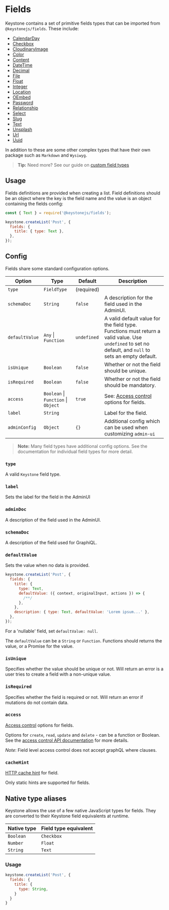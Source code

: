 <!--[meta]
section: api
title: Fields
order: 3
[meta]-->

# Fields

Keystone contains a set of primitive fields types that can be imported from `@keystonejs/fields`. These include:

- [CalendarDay](https://keystonejs.com/keystonejs/fields/src/types/calendar-day)
- [Checkbox](https://keystonejs.com/keystonejs/fields/src/types/checkbox)
- [CloudinaryImage](https://keystonejs.com/keystonejs/fields/src/types/cloudinary-image)
- [Color](https://keystonejs.com/keystonejs/fields/src/types/color)
- [Content](https://keystonejs.com/keystonejs/field-content)
- [DateTime](https://keystonejs.com/keystonejs/fields/src/types/date-time)
- [Decimal](https://keystonejs.com/keystonejs/fields/src/types/decimal)
- [File](https://keystonejs.com/keystonejs/fields/src/types/file)
- [Float](https://keystonejs.com/keystonejs/fields/src/types/float)
- [Integer](https://keystonejs.com/keystonejs/fields/src/types/integer)
- [Location](https://keystonejs.com/keystonejs/fields/src/types/location)
- [OEmbed](https://keystonejs.com/keystonejs/fields/src/types/o-embed)
- [Password](https://keystonejs.com/keystonejs/fields/src/types/password)
- [Relationship](https://keystonejs.com/keystonejs/fields/src/types/relationship)
- [Select](https://keystonejs.com/keystonejs/fields/src/types/select)
- [Slug](https://keystonejs.com/keystonejs/fields/src/types/slug)
- [Text](https://keystonejs.com/keystonejs/fields/src/types/text)
- [Unsplash](https://keystonejs.com/keystonejs/fields/src/types/unsplash)
- [Url](https://keystonejs.com/keystonejs/fields/src/types/url)
- [Uuid](https://keystonejs.com/keystonejs/fields/src/types/uuid)

In addition to these are some other complex types that have their own package such as `Markdown` and `Wysiwyg`.

> **Tip:** Need more? See our guide on [custom field types](https://keystonejs.com/guides/custom-field-types/)

## Usage

Fields definitions are provided when creating a list. Field definitions should be an object where the key is the field name and the value is an object containing the fields config:

```javascript
const { Text } = require('@keystonejs/fields');

keystone.createList('Post', {
  fields: {
    title: { type: Text },
  },
});
```

## Config

Fields share some standard configuration options.

| Option         | Type                                | Default     | Description                                                                             |
| -------------- | ----------------------------------- | ----------- | --------------------------------------------------------------------------------------- |
| `type`         | `FieldType`                         | (required)  |                                                                                         |
| `schemaDoc`    | `String`                            | `false`     | A description for the field used in the AdminUI.                                        |
| `defaultValue` | `Any` \| `Function` | `undefined` | A valid default value for the field type. Functions must return a valid value. Use `undefined` to set no default, and `null` to sets an empty default.                                                    |
| `isUnique`     | `Boolean`                           | `false`     | Whether or not the field should be unique.                                              |
| `isRequired`   | `Boolean`                           | `false`     | Whether or not the field should be mandatory.                                           |
| `access`       | `Boolean` \| `Function` \| `Object` | `true`      | See: [Access control](https://keystonejs.com/guides/access-control) options for fields. |
| `label`        | `String`                            |             | Label for the field.                                                                    |
| `adminConfig`  | `Object`                            | `{}`        | Additional config which can be used when customizing `admin-ui`                         |

> **Note:** Many field types have additional config options. See the documentation for individual field types for more detail.

### `type`

A valid `Keystone` field type.

### `label`

Sets the label for the field in the AdminUI

### `adminDoc`

A description of the field used in the AdminUI.

### `schemaDoc`

A description of the field used for GraphiQL.

### `defaultValue`

Sets the value when no data is provided.

```javascript
keystone.createList('Post', {
  fields: {
    title: {
      type: Text,
      defaultValue: ({ context, originalInput, actions }) => {
        /**/
      },
    },
    description: { type: Text, defaultValue: 'Lorem ipsum...' },
  },
});
```

For a 'nullable' field, set `defaultValue: null`.

The `defaultValue` can be a `String` or `Function`. Functions should returns the value, or a Promise for the value.

### `isUnique`

Specifies whether the value should be unique or not. Will return an error is a user tries to create a field with a non-unique value.

### `isRequired`

Specifies whether the field is required or not. Will return an error if mutations do not contain data.

### `access`

[Access control](https://keystonejs.com/guides/access-control) options for fields.

Options for `create`, `read`, `update` and `delete` - can be a function or Boolean. See the [access control API documentation](https://keystonejs.com/api/access-control) for more details.

_Note_: Field level access control does not accept graphQL where clauses.

### `cacheHint`

[HTTP cache hint](https://keystonejs.com/api/create-list#cacheHint) for field.

Only static hints are supported for fields.

## Native type aliases

Keystone allows the use of a few native JavaScript types for fields. They are converted to their Keystone field equivalents at runtime.

| Native type | Field type equivalent |
| ----------- | --------------------- |
| `Boolean`   | `Checkbox`            |
| `Number`    | `Float`               |
| `String`    | `Text`                |

### Usage

```javascript
keystone.createList('Post', {
  fields: {
    title: {
      type: String,
    }
  }
}
```
